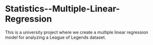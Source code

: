 # Statistics--Multiple-Linear-Regression
This is a university project where we create a multiple linear regression model for analyzing a League of Legends dataset.
